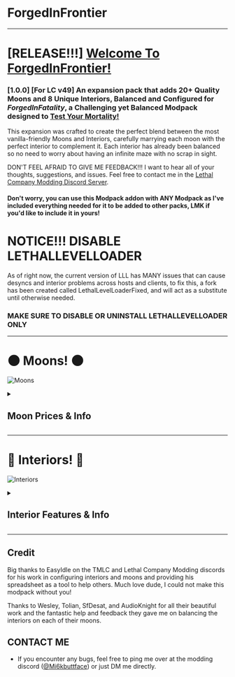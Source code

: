 # ForgedInFrontier
---
# [RELEASE!!!] <ins>Welcome To ForgedInFrontier!</ins>
### [1.0.0] [For LC v49] An expansion pack that adds **20+ Quality Moons** and **8 Unique Interiors**, Balanced and Configured for ***ForgedInFatality***, a Challenging yet Balanced Modpack designed to <ins>Test Your Mortality!</ins>

This expansion was crafted to create the perfect blend between the most vanilla-friendly Moons and Interiors, carefully marrying each moon with the perfect interior to complement it. 
Each interior has already been balanced so no need to worry about having an infinite maze with no scrap in sight.

DON'T FEEL AFRAID TO GIVE ME FEEDBACK!!! I want to hear all of your thoughts, suggestions, and issues. Feel free to contact me in the [Lethal Company Modding Discord Server](https://discord.com/channels/1168655651455639582/1225622177970257961).
#### **Don't worry, you can use this Modpack addon with ANY Modpack as I've included everything needed for it to be added to other packs, LMK if you'd like to include it in yours!**

# NOTICE!!! DISABLE LETHALLEVELLOADER
As of right now, the current version of LLL has MANY issues that can cause desyncs and interior problems across hosts and clients, to fix this, a fork has been created called LethalLevelLoaderFixed, and will act as a substitute until otherwise needed.
### MAKE SURE TO DISABLE OR UNINSTALL LETHALLEVELLOADER ONLY
---
# 🌑 Moons! 🌑
![Moons](https://github.com/Mi6kbuttface/ForgedInFrontier/blob/main/ForgedInFrontierMoonsBanner.gif?raw=true)
<details><summary>

## Moon Prices & Info
</summary>

## <ins>Risk Level: Less Than Lethal</ins> ⚠️
- **Aquatis** — ▮0 (*sfDesat*)
    - A Tropical Moon, populated with various green islands blooming with life, wildlife is relatively benign; intel shows this could be a storage facility used by pirates. The Company believes this is a fabricated story and advises you not to dig for buried treasure.
- **Junic** — ▮30 (*Magic_Wesley*)
    - A Deadly Jungle Moon, covered in ancient temples and even more ancient rituals. The Company is not liable for any curses you may contract.

## <ins>Risk Level: B</ins> ⚠️
- **Asteroid-13** — ▮0 (*Magic_Wesley*)
    - A Pitch-Black Asteroid, recorded as a biological weapon test site with high-value research estimated inside.
- **Solace** — ▮0 (*AudioKnight*)
    - A Tranquil Moon, known to house many vacation villas by wealthy quintillionaires, abandoned due to growing hostile fauna.
- **Eve** — ▮110 (*RosiePies*)
    - A Life Suitable Moon, once the center of the Eve Colonization Project, a perfectly suitable host to sustain life, a flourishing colony thrived here until transmitted distress signals were received. Investigate further, and seek survivors.
- **Atlantica** — ▮130 (*Magic_Wesley*)
    - An Oceanic Moon, containing a city in a cursed time paradox that causes it to sink repeatedly. Recover its artifacts with haste.
- **Gloom** — ▮220 (*Magic_Wesley*)
    - A Dark Deep Forest Moon, its looming trees prove to be an untapped resource, but the last company to land here faced nature's authority.
- **Infernis** — ▮280 (*Magic_Wesley*)
    - A Volcanic Moon, erupting with lava rivers, hostile creatures, and valuable crystal materials.
- **Celest** — ▮350 (sfDesat)
    - An Autumn Valley Moon, populated with a lush red forest and foliage, housing a factory still containing valuable material within.
- **Triskelion** — ▮350 (*AudioKnight*)
    - A Gaseous Giant Moon, holding a mining platform to siphon its natural resources. The platforms are unmaintained, structural integrity is questionable; don't slip.

## <ins>Risk Level: A</ins> ⚠️
- **Gratar** — ▮430 (*Magic_Wesley*)
    - A Mountainous Moon, once known for the largest AI-powered factory in the solar system, may still contain many high-value resources.
- **Desolation** — ▮510 (*Magic_Wesley*)
    - A Deserted Asteroid, seemingly desolate of all life. However, from an orbit view, you can see a red mass pulsating across the surface. Further exploration is not advised.
- **Fission-C** — ▮600 (*Magic_Wesley*)
    - A Radioactive Moon, housing an old toy factory retrofitted as a nuclear power plant, highly radioactive materials and toxic waste remain inside the facility.
- **Polarus** — ▮650 (*Magic_Wesley*)
    - A Frozen Moon, home to the legendary Polar Vaults, has yet to be reclaimed, and its riches and treasures are buried deep.

## <ins>Risk Level: S</ins> ⚠️
- **Acidir** — ▮580 (*Magic_Wesley*)
    - A Mysterious cursed moon, within an acidic swamp lies an old mansion with remains of something... lies inside.
- **Oldred** — ▮720 (Magic_Wesley)
    - A Slick Shadowy Moon, rich in its abundant natural crude oil, mining rigs were constructed in hopes of massive profits; however, many horrors deterred most from the devastation this moon can create.
- **Orion** — ▮750 (*sfDesat*)
    - A Dry Desert Moon, housing only one remaining standing building, which appears to be a church-like structure, but scans cannot indicate what lies inside.
- **Etern** — ▮750 (*Magic_Wesley*)
    - A Dune Desert Moon, hides a laboratory rumored to be the birthplace of the Baboon Hawks and more. Great intel lies inside.

## <ins>Risk Level: S+</ins> ⚠️
- **Auralis** — ▮750 (*AudioKnight*)
    - A Frigid Tundra Moon, one of The Company's rumored testing facilities, disguised as a general goods manufacturing plant, the danger has been reported to be high, with the promise of even higher valuables.
- **Etern** — ▮750 (*Magic_Wesley*)
    - A Dune Desert Moon, hides a laboratory rumored to be the birthplace of the Baboon Hawks and more. Great intel lies inside.

## <ins>Risk Level: SSS+</ins> ⚠️
- **Cosmocos** — ▮1000 (Magic_Wesley)
    - `??????????`
- **Sector-0** — ▮1750 (*RosiePies*)
    - <mark>[TRAVEL TO THIS MOON IS PROHIBITIED]</mark> | A Company Bioweapon Facility, records are scarce; however, scans indicate there was a mass evacuation caused by a containment breach of several biological weapons. Your Exploration will have *Consequences*.
</details>

---
# 🔑 Interiors! 🔑
![Interiors](https://github.com/Mi6kbuttface/ForgedInFrontier/blob/main/ForgedInFrontierInteriorsBanner.gif?raw=true)
<details><summary>

## Interior Features & Info
</summary>

## <ins>⛓️ Dungeon ⛓️ (*scoopy*) ⛓️</ins>
 **The Dungeon is a dark stone prison, consisting of dim torch-lit corridors and murky castle brick walls. Metal-plated dark oak doors may lead you to spiral staircases further into the labyrinth and your chance of survival.**
### <ins>Features</ins>
- Blue fire torches light fire escapes
- Abandoned treasure of a King lies deepest in the labyrinth
- Many dungeon cells remain intact, useful for trapping enemies in a pinch
![Dungeon Tapes](https://github.com/Mi6kbuttface/ForgedInFrontier/blob/main/DungeonV.gif?raw=true)

## <ins>🐀 Sewer 🐀 (*scoopy*) 🐀</ins>
**The Sewer is a damp underground sewer system, long corridors follow a stream mixed with filth and fortune. Follow the stream to cramped piping leading you further inyo the gross facility that soon will claim your body as its own.**
### <ins>Features</ins>
- Choose a ladder or stairway as your path into the sewer
- Long corridors is adventageous in both the search for scrap and avoidance of enemies.
- Broken pipe parkour rooms can be used to distance yourself from hostiles
![Sewer Tapes](https://github.com/Mi6kbuttface/ForgedInFrontier/blob/main/SewerV.gif?raw=true)

## <ins>☢️ Bunker ☢️ (*Major_And_Skiz*) ☢️</ins>
**The Bunker is a **
### <ins>Features</ins>
-
-
-
![Bunker Tapes](https://github.com/Mi6kbuttface/ForgedInFrontier/blob/main/BunkerV.gif?raw=true)

## <ins>💡 Office 💡 (*Piggy*) 💡</ins>
**The Office is**
### <ins>Features</ins>
-
-
-
![Office Tapes](https://github.com/Mi6kbuttface/ForgedInFrontier/blob/main/OfficeV.gif?raw=true)

## <ins>🍎 Scarlet Devil Mansion 🍎 (*Alice*) 🍎</ins>
**The Scarlet Devil Mansion**
### <ins>Features</ins>
-
-
-
![Scarlet Devil Mansion Tapes](https://github.com/Mi6kbuttface/ForgedInFrontier/blob/main/ScarletDevilMansionV.gif?raw=true)

## <ins>🤿 PoolRooms 🤿 (*skidz*) 🤿</ins>
**The PoolRooms are**
### <ins>Features</ins>
-
-
-
![PoolRooms Tapes](https://github.com/Mi6kbuttface/ForgedInFrontier/blob/main/PoolRoomsV.gif?raw=true)

## <ins>🏥 Mental Hospital 🏥 (*Dantor*) 🏥</ins>
**The Mental Hospital**
### <ins>Features</ins>
-
-
-
![Mental Hospital Tapes](https://github.com/Mi6kbuttface/ForgedInFrontier/blob/main/MentalHospitalV.gif?raw=true)

## <ins>🚨 Sector-0 🚨 (*RosiePies*) 🚨</ins>
**Sector-0**
### <ins>Features</ins>
-
-
-
![Sector-0 Tapes](https://github.com/Mi6kbuttface/ForgedInFrontier/blob/main/Sector0V.gif?raw=true)
</details>

---
## Credit
Big thanks to EasyIdle on the TMLC and Lethal Company Modding discords for his work in configuring interiors and moons and providing his spreadsheet as a tool to help others. Much love dude, I could not make this modpack without you! 

Thanks to Wesley, Tolian, SfDesat, and AudioKnight for all their beautiful work and the fantastic help and feedback they gave me on balancing the interiors on each of their moons.

## CONTACT ME
- If you encounter any bugs, feel free to ping me over at the modding discord ([@Mi6kbuttface](https://discord.com/users/753382823557070970)) or just DM me directly.
